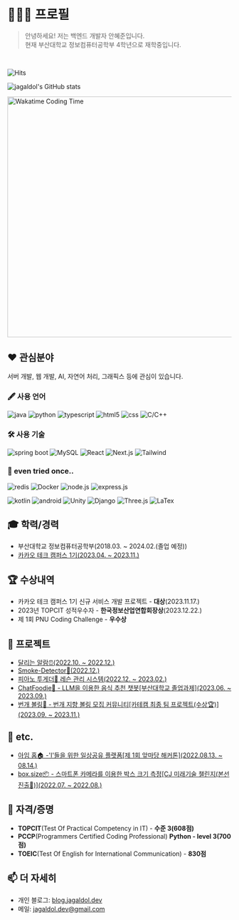 # 🧑🏻‍💻 프로필

> 안녕하세요! 저는 백엔드 개발자 안혜준입니다.  
> 현재 부산대학교 정보컴퓨터공학부 4학년으로 재학중입니다.

<br/>

![Hits](https://hits.seeyoufarm.com/api/count/incr/badge.svg?url=https%3A%2F%2Fgithub.com%2Fjagaldol)

![jagaldol's GitHub stats](https://github-readme-stats.vercel.app/api?username=jagaldol&count_private=true&show_icons=true&hide_border=true)

<a href="https://wakatime.com/@jagaldol" target="_blank">
  <img src="https://github-readme-stats.vercel.app/api/wakatime?username=jagaldol&layout=compact" alt="Wakatime Coding Time" width="540px">
</a>

## ❤️ 관심분야

서버 개발, 웹 개발, AI, 자연어 처리, 그래픽스 등에 관심이 있습니다.

### 🖋️ 사용 언어

![java](https://img.shields.io/badge/-Java-ED8B00?style=for-the-badge&logo=java)
![python](https://img.shields.io/badge/-Python-3776AB?style=for-the-badge&logo=python&logoColor=white)
![typescript](https://img.shields.io/badge/-typescript-3178C6?style=for-the-badge&logo=typescript&logoColor=white)
![html5](https://img.shields.io/badge/-HTML5-E34F26?style=for-the-badge&logo=html5&logoColor=white)
![css](https://img.shields.io/badge/-CSS3-1572B6?style=for-the-badge&logo=css3&logoColor=white)
![C/C++](https://img.shields.io/badge/-C/C++-A8B9CC?style=for-the-badge&logo=c%2B%2B)

### 🛠️ 사용 기술

![spring boot](https://img.shields.io/badge/Spring%20boot-6DB33F?style=for-the-badge&logo=springboot&logoColor=white)
![MySQL](https://img.shields.io/badge/MySQL-4479A1?style=for-the-badge&logo=mysql&logoColor=white)
![React](https://img.shields.io/badge/-React-222222?style=for-the-badge&logo=react)
![Next.js](https://img.shields.io/badge/-Next.js-000000?style=for-the-badge&logo=next.js)
![Tailwind](https://img.shields.io/badge/-Tailwind-06B6D4?style=for-the-badge&logo=tailwindcss&logoColor=white)

### 👀 even tried once..

![redis](https://img.shields.io/badge/redis-DC382D?style=for-the-badge&logo=redis&logoColor=white)
![Docker](https://img.shields.io/badge/Docker-2496ED?style=for-the-badge&logo=docker&logoColor=white)
![node.js](https://img.shields.io/badge/Node.js-339933?style=for-the-badge&logo=node.js&logoColor=white)
![express.js](https://img.shields.io/badge/Express.js-000000?style=for-the-badge&logo=express)

![kotlin](https://img.shields.io/badge/-Kotlin-7f52ff?style=for-the-badge&logo=kotlin&logoColor=white)
![android](https://img.shields.io/badge/Android-3ddc84?style=for-the-badge&logo=android&logoColor=white)
![Unity](https://img.shields.io/badge/-Unity-292929?style=for-the-badge&logo=unity&logoColor=white)
![Django](https://img.shields.io/badge/-Django-2BA977?style=for-the-badge&logo=django&logoColor=white)
![Three.js](https://img.shields.io/badge/-Three.js-222222?style=for-the-badge&logo=threedotjs&logoColor=white)
![LaTex](https://img.shields.io/badge/-LaTex-008080?style=for-the-badge&logo=latex&logoColor=white)

## 🎓 학력/경력

- 부산대학교 정보컴퓨터공학부(2018.03. ~ 2024.02.(졸업 예정))
- [카카오 테크 캠퍼스 1기(2023.04. ~ 2023.11.)](https://www.kakaotechcampus.com)

## 🏆 수상내역

- 카카오 테크 캠퍼스 1기 신규 서비스 개발 프로젝트 - **대상**(2023.11.17.)
- 2023년 TOPCIT 성적우수자 - **한국정보산업연합회장상**(2023.12.22.)
- 제 1회 PNU Coding Challenge - **우수상**

## 🚀 프로젝트

- [달리는 알람⏰(2022.10. ~ 2022.12.)](https://github.com/jagaldol/running-alarm)
- [Smoke-Detector🚬(2022.12.)](https://github.com/jagaldol/smoke-detector)
- [피아노 투게더🎹 레슨 관리 시스템(2022.12. ~ 2023.02.)](https://fast-kilogram-f15.notion.site/38cd8462261f4843abf4802d55e4435d)
- [ChatFoodie🍔 - LLM을 이용한 음식 추천 챗봇[부산대학교 졸업과제](2023.06. ~ 2023.09.)](https://chatfoodie.net/)
- [번개 볼링🎳 - 번개 지향 볼링 모집 커뮤니티[카테캠 최종 팀 프로젝트(수상🏆)](2023.09. ~ 2023.11.)](https://github.com/Step3-kakao-tech-campus/Team3_BE)

## 📌 etc.

- [아임 홈🏠 -'I'들을 위한 일상공유 플랫폼[제 1회 앞마당 해커톤](2022.08.13. ~ 08.14.)](https://github.com/jagaldol/ImHome)
- [box.size📦 - 스마트폰 카메라를 이용한 박스 크기 측정[CJ 미래기술 챌린지(본선 진출🚩)](2022.07. ~ 2022.08.)](https://github.com/Box-size/box.size-android)

## 🪪 자격/증명
- **TOPCIT**(Test Of Practical Competency in IT) - **수준 3(608점)**
- **PCCP**(Programmers Certified Coding Professional) **Python - level 3(700점)**
- **TOEIC**(Test Of English for International Communication) - **830점**

## 📫 더 자세히

- 개인 블로그: [blog.jagaldol.dev](https://blog.jagaldol.dev)
- 메일: [jagaldol.dev@gmail.com](mailto:jagaldol.dev@gmail.com)
